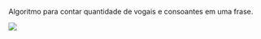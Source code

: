 Algoritmo para contar quantidade de vogais e consoantes em uma frase.
<div>
  <img src="https://user-images.githubusercontent.com/109366419/198109087-20297f6c-bd3a-4ac4-a835-27a7765bdc4e.png">
 </div>
